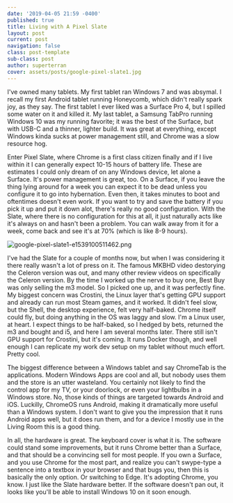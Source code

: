 ```yaml
---
date: '2019-04-05 21:59 -0400'
published: true
title: Living with A Pixel Slate
layout: post
current: post
navigation: false
class: post-template
sub-class: post
author: superterran
cover: assets/posts/google-pixel-slate1.jpg
---
```

I've owned many tablets. My first tablet ran Windows 7 and was absymal. I recall my first Android tablet running Honeycomb, which didn't really spark joy, as they say. The first tablet I ever liked was a Surface Pro 4, but I spilled some water on it and killed it. My last tablet, a Samsung TabPro running Windows 10 was my running favorite; it was the best of the Surface, but with USB-C and a thinner, lighter build. It was great at everything, except Windows kinda sucks at power management still, and Chrome was a slow resource hog. 

Enter Pixel Slate, where Chrome is a first class citizen finally and if I live within it I can generally expect 10-15 hours of battery life. These are estimates I could only dream of on any Windows device, let alone a Surface. It's power management is great, too. On a Surface, if you leave the thing lying around for a week you can expect it to be dead unless you configure it to go into hybernation. Even then, it takes minutes to boot and oftentimes doesn't even work. If you want to try and save the battery if you pick it up and put it down alot, there's really no good configuration. With the Slate, where there is no configuration for this at all, it just naturally acts like it's always on and hasn't been a problem. You can walk away from it for a week, come back and see it's at 70% (which is like 8-9 hours).

![google-pixel-slate1-e1539100511462.png]({{site.baseurl}}assets/posts/google-pixel-slate1-e1539100511462.png)

I've had the Slate for a couple of months now, but when I was considering it there really wasn't a lot of press on it. The famous MKBHD video destorying the Celeron version was out, and many other review videos on specifically the Celeron version. By the time I worked up the nerve to buy one, Best Buy was only selling the m3 model. So I picked one up, and it was perfectly fine. My biggest concern was Crostini, the Linux layer that's getting GPU support and already can run most Steam games, and it worked. It didn't feel slow, but the Shell, the desktop experience, felt very half-baked. Chrome itself could fly, but doing anything in the OS was laggy and slow. I'm a Linux user, at heart. I expect things to be half-baked, so I hedged by bets, returned the m3 and bought and i5, and here I am several months later. There still isn't GPU support for Crostini, but it's coming. It runs Docker though, and well enough I can replicate my work dev setup on my tablet without much effort. Pretty cool.

The biggest difference between a Windows tablet and say ChromeTab is the applications. Modern Windows Apps are cool and all, but nobody uses them and the store is an utter wasteland. You certainly not likely to find the control app for my TV, or your doorlock, or even your lightbulbs in a Windows store. No, those kinds of things are targeted towards Android and iOS. Luckilly, ChromeOS runs Android, making it dramatically more useful than a Windows system. I don't want to give you the impression that it runs Android apps well, but it does run them, and for a device I mostly use in the Living Room this is a good thing.

In all, the hardware is great. The keyboard cover is what it is. The software could stand some improvements, but it runs Chrome better than a Surface, and that should be a convincing sell for most people. If you own a Surface, and you use Chrome for the most part, and realize you can't swype-type a sentence into a textbox in your browser and that bugs you, then this is basically the only option. Or switching to Edge. It's adopting Chrome, you know. I just like the Slate hardware better. If the software doesn't pan out, it looks like you'll be able to install Windows 10 on it soon enough. 
